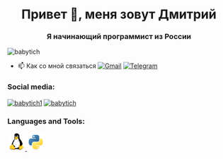 <h1 align="center">Привет 👋, меня зовут Дмитрий</h1>
<h3 align="center">Я начинающий программист из России</h3>

<p align="left"> <img src="https://komarev.com/ghpvc/?username=babytich&label=Profile%20views&color=0e75b6&style=flat" alt="babytich" /> </p>

- 📫 Как со мной связаться [![Gmail](https://img.shields.io/badge/Gmail-red?logo=gmail&logoColor=white)](mailto:bossdim2004@gmail.com) [![Telegram](https://img.shields.io/badge/Telegram-0088cc?style=flat&logo=telegram&logoColor=white)](https://t.me/stoystoyl)


<h3 align="left">Social media:</h3>
<p align="left">
<a href="https://instagram.com/babytich1" target="blank"><img align="center" src="https://raw.githubusercontent.com/rahuldkjain/github-profile-readme-generator/master/src/images/icons/Social/instagram.svg" alt="babytich1" height="30" width="40" /></a>
<a href="https://discord.gg/babytich" target="blank"><img align="center" src="https://raw.githubusercontent.com/rahuldkjain/github-profile-readme-generator/master/src/images/icons/Social/discord.svg" alt="babytich" height="30" width="40" /></a>
</p>

<h3 align="left">Languages and Tools:</h3>
<p align="left"> <a href="https://www.linux.org/" target="_blank" rel="noreferrer"> <img src="https://raw.githubusercontent.com/devicons/devicon/master/icons/linux/linux-original.svg" alt="linux" width="40" height="40"/> </a> <a href="https://www.python.org" target="_blank" rel="noreferrer"> <img src="https://raw.githubusercontent.com/devicons/devicon/master/icons/python/python-original.svg" alt="python" width="40" height="40"/> </a> </p>

